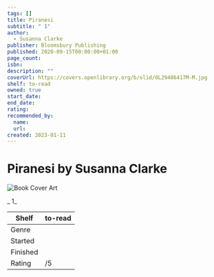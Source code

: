 ```yaml
---
tags: []
title: Piranesi
subtitle: " 1"
author:
  - Susanna Clarke
publisher: Bloomsbury Publishing
published: 2020-09-15T00:00:00+01:00
page_count:
isbn:
description: ""
coverUrl: https://covers.openlibrary.org/b/olid/OL29486417M-M.jpg
shelf: to-read
owned: true
start_date:
end_date:
rating:
recommended_by:
  name:
  url:
created: 2023-01-11
---
```


# Piranesi by Susanna Clarke

![Book Cover Art](https://covers.openlibrary.org/b/olid/OL29486417M-M.jpg)

_ 1_

| Shelf | to-read |
| --- | --- |
| Genre |  |
| Started |  |
| Finished |  |
| Rating | /5 |


